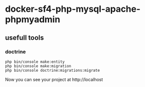 # docker-sf4-php-mysql-apache-phpmyadmin

## usefull tools
### doctrine
```
php bin/console make:entity
php bin/console make:migration
php bin/console doctrine:migrations:migrate
```

Now you can see your project at http://localhost

